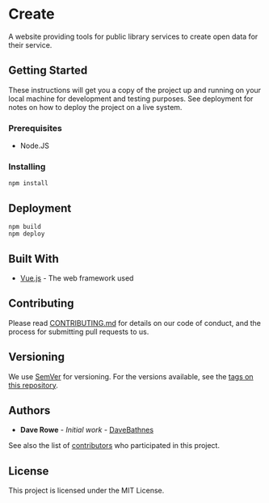 # Create
A website providing tools for public library services to create open data for their service.

## Getting Started

These instructions will get you a copy of the project up and running on your local machine for development and testing purposes. See deployment for notes on how to deploy the project on a live system.

### Prerequisites

* Node.JS

### Installing

```
npm install
```

## Deployment

```
npm build
npm deploy
```

## Built With

* [Vue.js](https://vuejs.org/) - The web framework used

## Contributing

Please read [CONTRIBUTING.md](https://gist.github.com/PurpleBooth/b24679402957c63ec426) for details on our code of conduct, and the process for submitting pull requests to us.

## Versioning

We use [SemVer](http://semver.org/) for versioning. For the versions available, see the [tags on this repository](https://github.com/your/project/tags). 

## Authors

* **Dave Rowe** - *Initial work* - [DaveBathnes](https://github.com/DaveBathnes)

See also the list of [contributors](https://github.com/your/project/contributors) who participated in this project.

## License

This project is licensed under the MIT License.
